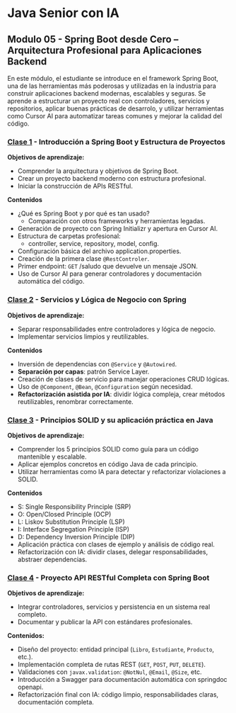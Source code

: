 # Java Senior con IA
## Modulo 05 - Spring Boot desde Cero – Arquitectura Profesional para Aplicaciones Backend

En este módulo, el estudiante se introduce en el framework Spring Boot, una de las  herramientas más poderosas y utilizadas en la industria para construir aplicaciones backend modernas, escalables y seguras. Se aprende a estructurar un proyecto real con controladores, servicios y repositorios, aplicar buenas prácticas de desarrolo, y utilizar herramientas como Cursor AI para automatizar tareas comunes  y mejorar la calidad del código.

### [Clase 1](1) - Introducción a Spring Boot y Estructura de Proyectos
**Objetivos de aprendizaje:**
* Comprender la arquitectura y objetivos de Spring Boot.
* Crear un proyecto backend moderno con estructura profesional.
* Iniciar la construcción de APIs RESTful.

**Contenidos**
* ¿Qué es Spring Boot y por qué es tan usado?
    * Comparación con otros frameworks y herramientas legadas.
* Generación de proyecto con Spring Initializr y apertura en Cursor AI.
* Estructura de carpetas profesional:
    * controller, service, repository, model, config.
* Configuración básica del archivo application.properties.
* Creación de la primera clase `@RestControler`.
* Primer endpoint: `GET` /saludo que devuelve un mensaje JSON.
* Uso de Cursor AI para generar controladores y documentación automática  del código.

### [Clase 2](2) - Servicios y Lógica de Negocio con Spring
**Objetivos de aprendizaje:**
* Separar responsabilidades entre controladores y lógica de negocio.
* Implementar servicios limpios y reutilizables.

**Contenidos**
* Inversión de dependencias con `@Service` y `@Autowired`.
* **Separación por capas**: patrón Service Layer.
* Creación de clases de servicio para manejar operaciones CRUD lógicas.
* Uso de `@Component`, `@Bean`, `@Configuration` según necesidad.
* **Refactorización asistida por IA**: dividir lógica compleja, crear métodos reutilizables, renombrar correctamente.

### [Clase 3](3) - Principios SOLID y su aplicación práctica en Java
**Objetivos de aprendizaje:**
* Comprender los 5 principios SOLID como guía para un código mantenible y escalable.
* Aplicar ejemplos concretos en código Java de cada principio.
* Utilizar herramientas como IA para detectar y refactorizar violaciones a SOLID.

**Contenidos**
* S: Single Responsibility Principle (SRP)
* O: Open/Closed Principle (OCP)
* L: Liskov Substitution Principle (LSP)
* I: Interface Segregation Principle (ISP)
* D: Dependency Inversion Principle (DIP)
* Aplicación práctica con clases de ejemplo y análisis de código real.
* Refactorización con IA: dividir clases, delegar responsabilidades, abstraer dependencias.

### [Clase 4](4/) - Proyecto API RESTful Completa con Spring Boot
**Objetivos de aprendizaje:**
* Integrar controladores, servicios y persistencia en un sistema real completo.
* Documentar y publicar la API con estándares profesionales.

**Contenidos:**
* Diseño del proyecto: entidad principal (`Libro`, `Estudiante`, `Producto`, etc.).
* Implementación completa de rutas REST (`GET`, `POST`, `PUT`, `DELETE`).
* Validaciones con `javax.validation`: `@NotNul`, `@Email`, `@Size`, etc.
* Introducción a Swagger para documentación automática con springdoc openapi.
* Refactorización final con IA: código limpio, responsabilidades claras, documentación completa.

